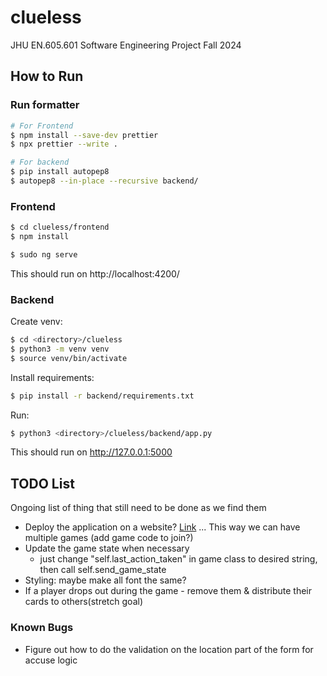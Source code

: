 # clueless

JHU EN.605.601 Software Engineering Project Fall 2024

## How to Run

### Run formatter

```sh
# For Frontend
$ npm install --save-dev prettier
$ npx prettier --write .

# For backend
$ pip install autopep8
$ autopep8 --in-place --recursive backend/
```

### Frontend

```sh
$ cd clueless/frontend
$ npm install
```

```sh
$ sudo ng serve
```

This should run on http://localhost:4200/

### Backend

Create venv:

```sh
$ cd <directory>/clueless
$ python3 -m venv venv
$ source venv/bin/activate
```

Install requirements:

```sh
$ pip install -r backend/requirements.txt
```

Run:

```sh
$ python3 <directory>/clueless/backend/app.py
```

This should run on http://127.0.0.1:5000

## TODO List

Ongoing list of thing that still need to be done as we find them

- Deploy the application on a website? [Link](https://v17.angular.io/guide/deployment#automatic-deployment-with-the-cli) ... This way we can have multiple games (add game code to join?)
- Update the game state when necessary
  - just change "self.last_action_taken" in game class to desired string, then call self.send_game_state
- Styling: maybe make all font the same?
- If a player drops out during the game - remove them & distribute their cards to others(stretch goal)

### Known Bugs

- Figure out how to do the validation on the location part of the form for accuse logic
